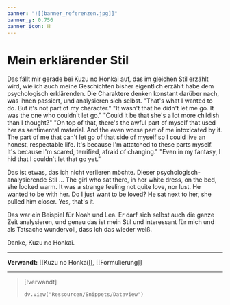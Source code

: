 ```yaml
---
banner: "![[banner_referenzen.jpg]]"
banner_y: 0.756
banner_icon: ⛓️
---
```


# Mein erklärender Stil

Das fällt mir gerade bei Kuzu no Honkai auf, das im gleichen Stil erzählt wird, wie ich auch meine Geschichten bisher eigentlich erzählt habe dem psychologisch erklärenden. Die Charaktere denken konstant darüber nach, was ihnen passiert, und analysieren sich selbst. "That's what I wanted to do. But it's not part of my character." "It wasn't that he didn't let me go. It was the one who couldn't let go." "Could it be that she's a lot more childish than I thought?" "On top of that, there's the awful part of myself that used her as sentimental material. And the even worse part of me intoxicated by it. The part of me that can't let go of that side of myself so I could live an honest, respectable life. It's because I'm attatched to these parts myself. It's because I'm scared, terrified, afraid of changing." "Even in my fantasy, I hid that I couldn't let that go yet."

Das ist etwas, das ich nicht verlieren möchte. Dieser psychologisch-analysierende Stil ... The girl who sat there, in her white dress, on the bed, she looked warm. It was a strange feeling not quite love, nor lust. He wanted to be with her. Do I just want to be loved? He sat next to her, she pulled him closer. Yes, that's it.

Das war ein Beispiel für Noah und Lea. Er darf sich selbst auch die ganze Zeit analysieren, und genau das ist mein Stil und interessant für mich und als Tatsache wundervoll, dass ich das wieder weiß.

Danke, Kuzu no Honkai.

---

**Verwandt:** [[Kuzu no Honkai]], [[Formulierung]]

---

> [!verwandt]
> ```dataviewjs
> dv.view("Ressourcen/Snippets/Dataview")
> ```